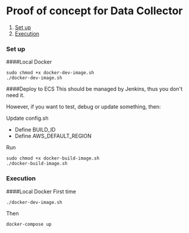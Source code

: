 Proof of concept for Data Collector
=========================================

1. [Set up](#set-up)
2. [Execution](#execution)

### Set up

####Local Docker

    sudo chmod +x docker-dev-image.sh
    ./docker-dev-image.sh
    
####Deploy to ECS
This should be managed by Jenkins, thus you don't need it. 

However, if you want to test, debug or update something, then:
 
Update config.sh
- Define BUILD_ID
- Define AWS_DEFAULT_REGION

Run
    
    sudo chmod +x docker-build-image.sh
    ./docker-build-image.sh

### Execution
    
####Local Docker
First time

    ./docker-dev-image.sh

Then
    
    docker-compose up
    
